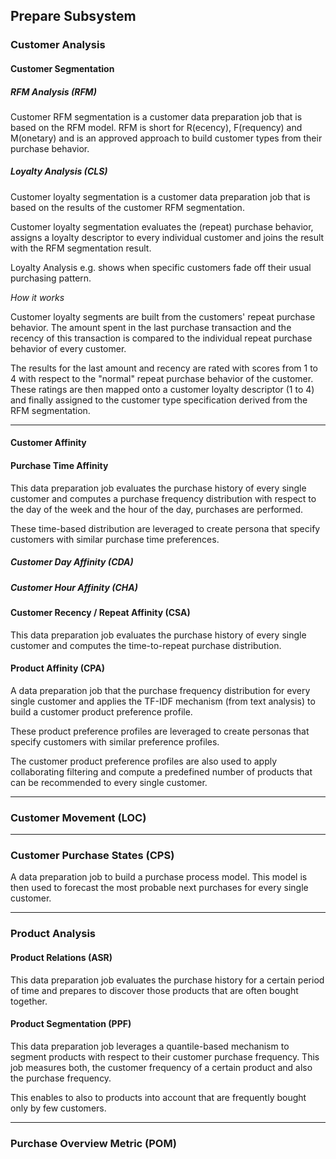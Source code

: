 
## Prepare Subsystem

### Customer Analysis

#### Customer Segmentation

##### RFM Analysis (RFM)

Customer RFM segmentation is a customer data preparation job that is based on the RFM model. 
RFM is short for R(ecency), F(requency) and M(onetary) and is an approved approach to build 
customer types from their purchase behavior.

##### Loyalty Analysis (CLS)

Customer loyalty segmentation is a customer data preparation job that is based on the 
results of the customer RFM segmentation. 

Customer loyalty segmentation evaluates the (repeat) purchase behavior, assigns a loyalty 
descriptor to every individual customer and joins the result with the RFM segmentation result.

Loyalty Analysis e.g. shows when specific customers fade off their usual purchasing pattern.


*How it works*

Customer loyalty segments are built from the customers' repeat purchase behavior. The amount
spent in the last purchase transaction and the recency of this transaction is compared to the
individual repeat purchase behavior of every customer.

The results for the last amount and recency are rated with scores from 1 to 4 with respect to 
the "normal" repeat purchase behavior of the customer. These ratings are then mapped onto a 
customer loyalty descriptor (1 to 4) and finally assigned to the customer type specification 
derived from the RFM segmentation.

---

#### Customer Affinity

#### Purchase Time Affinity

This data preparation job evaluates the purchase history of every single customer and computes 
a purchase frequency distribution with respect to the day of the week and the hour of the day,
purchases are performed.

These time-based distribution are leveraged to create persona that specify customers with 
similar purchase time preferences.

##### Customer Day Affinity (CDA)

##### Customer Hour Affinity (CHA)

#### Customer Recency / Repeat Affinity (CSA)

This data preparation job evaluates the purchase history of every single customer and computes
the time-to-repeat purchase distribution.


#### Product Affinity (CPA)

A data preparation job that the purchase frequency distribution for every single customer and
applies the TF-IDF mechanism (from text analysis) to build a customer product preference profile.

These product preference profiles are leveraged to create personas that specify customers with 
similar preference profiles.

The customer product preference profiles are also used to apply collaborating filtering and compute
a predefined number of products that can be recommended to every single customer. 

---

### Customer Movement (LOC)

---

### Customer Purchase States (CPS)

A data preparation job to build a purchase process model. This model is then used to forecast
the most probable next purchases for every single customer.

---

### Product Analysis

#### Product Relations (ASR)

This data preparation job evaluates the purchase history for a certain period of time and 
prepares to discover those products that are often bought together.


#### Product Segmentation (PPF)

This data preparation job leverages a quantile-based mechanism to segment products with respect 
to their customer purchase frequency. This job measures both, the customer frequency of a certain
product and also the purchase frequency.

This enables to also to products into account that are frequently bought only by few customers.

---

### Purchase Overview Metric (POM)



